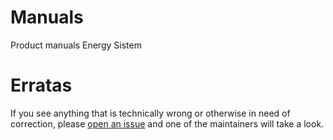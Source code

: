 Manuals
=======

Product manuals Energy Sistem

# Erratas

If you see anything that is technically wrong or otherwise in need of
correction, please [open an issue](https://github.com/energysistem/manuals/issues/new) and one of the maintainers will take a look.
